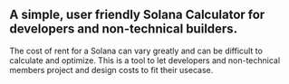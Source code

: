 ## A simple, user friendly Solana Calculator for developers and non-technical builders. 

The cost of rent for a Solana can vary greatly and can be difficult to calculate and optimize. This is a tool to let developers and non-technical members project and design costs to fit their usecase. 

